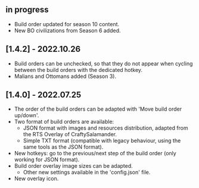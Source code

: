 ## in progress
* Build order updated for season 10 content.
* New BO civilizations from Season 6 added.

## [1.4.2] - 2022.10.26
* Build orders can be unchecked, so that they do not appear when cycling between the build orders with the dedicated hotkey.
* Malians and Ottomans added (Season 3).

## [1.4.0] - 2022.07.25
* The order of the build orders can be adapted with 'Move build order up/down'.
* Two format of build orders are available:
    * JSON format with images and resources distribution, adapted from the RTS Overlay of CraftySalamander.
    * Simple TXT format (compatible with legacy behaviour, using the same tools as the JSON format).
* New hotkeys: go to the previous/next step of the build order (only working for JSON format).
* Build order overlay image sizes can be adapted.
    * Other new settings available in the 'config.json' file. 
* New overlay icon.
